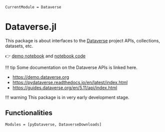 ```@meta
CurrentModule = Dataverse
```

# Dataverse.jl

This package is about interfaces to the [Dataverse](https://dataverse.org) project APIs, collections, datasets, etc.

👉 [demo notebook](notebook.html) and [notebook code](https://github.com/gaelforget/Dataverse.jl/blob/main/docs/src/notebook.jl)

!!! tip
    Some documentation on the Dataverse APIs is linked here.

- <https://demo.dataverse.org>
- <https://pydataverse.readthedocs.io/en/latest/index.html>
- <https://guides.dataverse.org/en/5.11/api/index.html>

!!! warning
    This package is in very early development stage.

## Functionalities

```@autodocs
Modules = [pyDataverse, DataverseDownloads]
```
